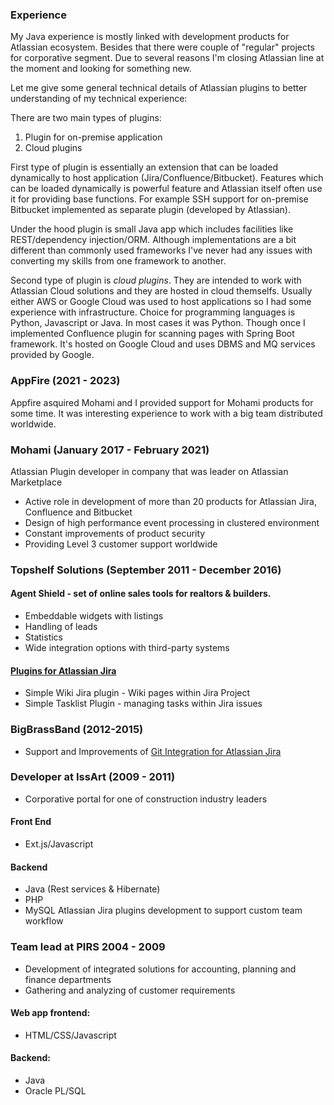### Experience
My Java experience is mostly linked with development products for Atlassian ecosystem. Besides that there were couple of "regular" projects for corporative segment. Due to several reasons I'm closing Atlassian line at the moment and looking for something new. 

Let me give some general technical details of Atlassian plugins to better understanding of my technical experience: 

There are two main types of plugins:
1. Plugin for on-premise application 
2. Cloud plugins

First type of plugin is essentially an extension that can be loaded dynamically to host application (Jira/Confluence/Bitbucket). Features which can be loaded dynamically is powerful feature and Atlassian itself often use it for providing base functions.  For example SSH support for on-premise Bitbucket implemented as separate plugin (developed by Atlassian). 

Under the hood plugin is small Java app which includes facilities like REST/dependency injection/ORM. Although implementations are a bit different than commonly used frameworks I've never had any issues with converting my skills from one framework to another.

Second type of plugin is *cloud plugins*. They are intended to work with Atlassian Cloud solutions and they are hosted in cloud themselfs. Usually either AWS or Google Cloud was used to host applications so I had some experience with infrastructure. Choice for programming languages is Python, Javascript or Java. In most cases it was Python. Though once I implemented Confluence plugin for scanning pages with Spring Boot framework. It's hosted on Google Cloud and uses DBMS and MQ services provided by Google. 

### AppFire (2021 - 2023)

Appfire asquired Mohami and I provided support for Mohami products for some time. It was interesting experience to work with a big team distributed worldwide.

### Mohami (January 2017 - February 2021)

Atlassian Plugin developer in company that was leader on Atlassian Marketplace
- Active role in development of more than 20 products for Atlassian Jira,
Confluence and Bitbucket
- Design of high performance event processing in clustered environment
- Constant improvements of product security
- Providing Level 3 customer support worldwide

### Topshelf Solutions (September 2011 - December 2016)

#### Agent Shield - set of online sales tools for realtors & builders.

- Embeddable widgets with listings
- Handling of leads
- Statistics
- Wide integration options with third-party systems

#### [Plugins for Atlassian Jira](https://marketplace.atlassian.com/vendors/1210684)

- Simple Wiki Jira plugin - Wiki pages within Jira Project
- Simple Tasklist Plugin - managing tasks within Jira issues

### BigBrassBand (2012-2015)

- Support and Improvements of [Git Integration for Atlassian Jira](https://marketplace.atlassian.com/apps/4984/git-integration-for-jira)

### Developer at IssArt (2009 - 2011)

- Corporative portal for one of construction industry leaders

#### Front End

- Ext.js/Javascript

#### Backend

- Java (Rest services & Hibernate)
- PHP
- MySQL
Atlassian Jira plugins development to support custom team workflow

### Team lead at PIRS 2004 - 2009

- Development of integrated solutions for accounting, planning and finance departments
- Gathering and analyzing of customer requirements

#### Web app frontend:

- HTML/CSS/Javascript

#### Backend:

- Java
- Oracle PL/SQL
